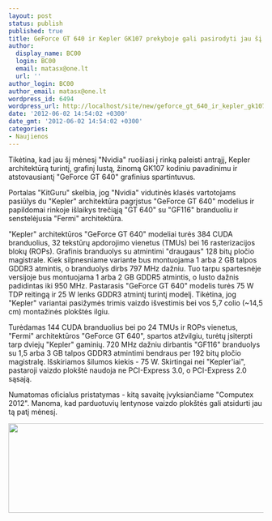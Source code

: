 ```yaml
---
layout: post
status: publish
published: true
title: GeForce GT 640 ir Kepler GK107 prekyboje gali pasirodyti jau šį mėnesį
author:
  display_name: BC00
  login: BC00
  email: matasx@one.lt
  url: ''
author_login: BC00
author_email: matasx@one.lt
wordpress_id: 6494
wordpress_url: http://localhost/site/new/geforce_gt_640_ir_kepler_gk107_prekyboje_gali_pasirodyti_jau_si_menesi/
date: '2012-06-02 14:54:02 +0300'
date_gmt: '2012-06-02 14:54:02 +0300'
categories:
- Naujienos
---
```

<p>
	Tikėtina, kad jau &scaron;į mėnesį &quot;Nvidia&quot; ruo&scaron;iasi į rinką paleisti antrąjį, Kepler architektūrą turintį, grafinį lustą, žinomą GK107 kodiniu pavadinimu ir atstovausiantį &quot;GeForce GT 640&quot; grafinius spartintuvus.</p>
<p>
	Portalas &quot;KitGuru&quot; skelbia, jog &quot;Nvidia&quot; vidutinės klasės vartotojams pasiūlys du &quot;Kepler&quot; architektūra pagrįstus &quot;GeForce GT 640&quot; modelius ir papildomai rinkoje i&scaron;laikys trečiąją &quot;GT 640&quot; su &quot;GF116&quot; branduoliu ir senstelėjusia &quot;Fermi&quot; architektūra.</p>
<p>
	&quot;Kepler&quot; architektūros &quot;GeForce GT 640&quot; modeliai turės 384 CUDA branduolius, 32 tekstūrų apdorojimo vienetus (TMUs) bei 16 rasterizacijos blokų (ROPs). Grafinis branduolys su atmintimi &quot;draugaus&quot; 128 bitų pločio magistrale. Kiek silpnesniame variante bus montuojama 1 arba 2 GB talpos GDDR3 atmintis, o branduolys dirbs 797 MHz dažniu. Tuo tarpu spartesnėje versijoje bus montuojama 1 arba 2 GB GDDR5 atmintis, o lusto dažnis padidintas iki 950 MHz. Pastarasis &quot;GeForce GT 640&quot; modelis turės 75 W TDP reitingą ir 25 W lenks GDDR3 atmintį turintį modelį. Tikėtina, jog &quot;Kepler&quot; variantai pasižymės trimis vaizdo i&scaron;vestimis bei vos 5,7 colio (~14,5 cm) montažinės plok&scaron;tės ilgiu.</p>
<p>
	Turėdamas 144 CUDA branduolius bei po 24 TMUs ir ROPs vienetus, &quot;Fermi&quot; architektūros &quot;GeForce GT 640&quot;, spartos atžvilgiu, turėtų įsiterpti tarp dviejų &quot;Kepler&quot; gaminių. 720 MHz dažniu dirbantis &quot;GF116&quot; branduolys su 1,5 arba 3 GB talpos GDDR3 atmintimi bendraus per 192 bitų pločio magistralę. I&scaron;skiriamos &scaron;ilumos kiekis - 75 W. Skirtingai nei &quot;Kepler&#39;iai&quot;, pastaroji vaizdo plok&scaron;tė naudoja ne PCI-Express 3.0, o PCI-Express 2.0 sąsają.</p>
<p>
	Numatomas oficialus pristatymas - kitą savaitę įvyksiančiame &quot;Computex 2012&quot;. Manoma, kad parduotuvių lentynose vaizdo plok&scaron;tės gali atsidurti jau tą patį mėnesį.</p>
<p>
	<img alt="" src="http://technews.lt/userfiles/Bryan-Del-Rizzo-cooks-up-a-GT-640-in-the-kepler-kitchen-in-Santa-Clara-KitGuru.jpg" style="width: 520px; height: 177px;" /></p>
